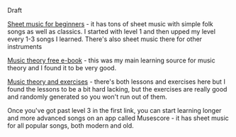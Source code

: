 Draft

[Sheet music for beginners](https://makingmusicfun.net/htm/printit_piano_sheet_music_index) - it has tons of sheet music with simple folk songs as well as classics. I started with level 1 and then upped my level every 1-3 songs I learned. There's also sheet music there for other instruments

[Music theory free e-book](https://musictheory.pugetsound.edu/mt21c/MusicTheory.html) - this was my main learning source for music theory and I found it to be very good.

[Music theory and exercises](https://www.musictheory.net/) - there's both lessons and exercises here but I found the lessons to be a bit hard lacking, but the exercises are really good and randomly generated so you won't run out of them.

Once you've got past level 3 in the first link, you can start learning longer and more advanced songs on an app called Musescore - it has sheet music for all popular songs, both modern and old.